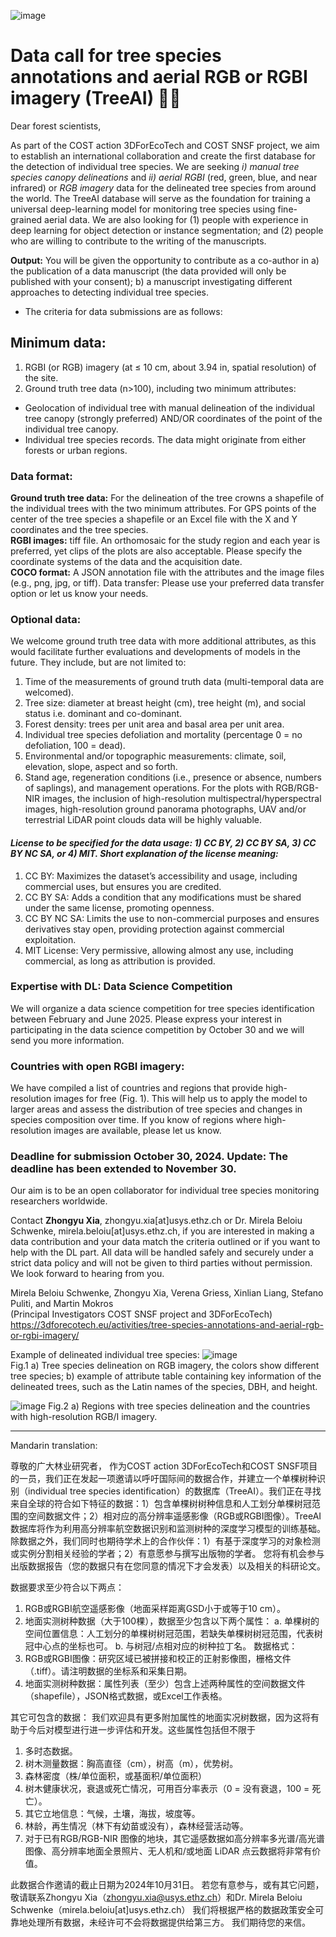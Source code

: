 ![image](https://github.com/user-attachments/assets/07acaf6b-405b-444c-b806-2a6c968f16af)



# Data call for tree species annotations and aerial RGB or RGBI imagery (TreeAI) 🌳🌲

Dear forest scientists,

As part of the COST action 3DForEcoTech and COST SNSF project, we aim to establish an international collaboration and create the first database for the detection of individual tree species. We are seeking *i) manual tree species canopy delineations* and *ii) aerial RGBI* (red, green, blue, and near infrared) or *RGB imagery* data for the delineated tree species from around the world. The TreeAI database will serve as the foundation for training a universal deep-learning model for monitoring tree species using fine-grained aerial data. We are also looking for (1) people with experience in deep learning for object detection or instance segmentation; and (2) people who are willing to contribute to the writing of the manuscripts.

**Output:** You will be given the opportunity to contribute as a co-author in a) the publication of a data manuscript (the data provided will only be published with your consent); b) a manuscript investigating different approaches to detecting individual tree species.

* The criteria for data submissions are as follows:
## Minimum data:
1.	RGBI (or RGB) imagery (at ≤ 10 cm, about 3.94 in, spatial resolution) of the site. 
2.	Ground truth tree data (n>100), including two minimum attributes:
- Geolocation of individual tree with manual delineation of the individual tree canopy (strongly preferred) AND/OR coordinates of the point of the individual tree canopy. 
- Individual tree species records. The data might originate from either forests or urban regions. 

### Data format: 
**Ground truth tree data:** For the delineation of the tree crowns a shapefile of the individual trees with the two minimum attributes. For GPS points of the center of the tree species a shapefile or an Excel file with the X and Y coordinates and the tree species. \
**RGBI images:** tiff file. An orthomosaic for the study region and each year is preferred, yet clips of the plots are also acceptable. Please specify the coordinate systems of the data and the acquisition date. \
**COCO format:** A JSON annotation file with the attributes and the image files (e.g., png, jpg, or tiff). 
Data transfer: Please use your preferred data transfer option or let us know your needs.

### Optional data:
We welcome ground truth tree data with more additional attributes, as this would facilitate further evaluations and developments of models in the future. They include, but are not limited to: 
1.	Time of the measurements of ground truth data (multi-temporal data are welcomed).
2.	Tree size: diameter at breast height (cm), tree height (m), and social status i.e. dominant and co-dominant.
3.	 Forest density: trees per unit area and basal area per unit area. 
4.	Individual tree species defoliation and mortality (percentage 0 = no defoliation, 100 = dead).
5.	Environmental and/or topographic measurements: climate, soil, elevation, slope, aspect and so forth.
6.	Stand age, regeneration conditions (i.e., presence or absence, numbers of saplings), and management operations.
For the plots with RGB/RGB-NIR images, the inclusion of high-resolution multispectral/hyperspectral images, high-resolution ground panorama photographs, UAV and/or terrestrial LiDAR point clouds data will be highly valuable.

#### ***License to be specified for the data usage: 1) CC BY, 2) CC BY SA, 3) CC BY NC SA, or 4) MIT. Short explanation of the license meaning:***
1.  CC BY: Maximizes the dataset’s accessibility and usage, including commercial uses, but ensures you are credited.
2.  CC BY SA: Adds a condition that any modifications must be shared under the same license, promoting openness.
3.  CC BY NC SA: Limits the use to non-commercial purposes and ensures derivatives stay open, providing protection against commercial exploitation.
4.  MIT License: Very permissive, allowing almost any use, including commercial, as long as attribution is provided.

### Expertise with DL: Data Science Competition 
We will organize a data science competition for tree species identification between February and June 2025. Please express your interest in participating in the data science competition by October 30 and we will send you more information.
### Countries with open RGBI imagery: 
We have compiled a list of countries and regions that provide high-resolution images for free (Fig. 1). This will help us to apply the model to larger areas and assess the distribution of tree species and changes in species composition over time. If you know of regions where high-resolution images are available, please let us know.

### Deadline for submission October 30, 2024. Update: The deadline has been extended to November 30.
Our aim is to be an open collaborator for individual tree species monitoring researchers worldwide.

Contact **Zhongyu Xia**, zhongyu.xia[at]usys.ethz.ch or Dr. Mirela Beloiu Schwenke, mirela.beloiu[at]usys.ethz.ch, if you are interested in making a data contribution and your data match the criteria outlined or if you want to help with the DL part. All data will be handled safely and securely under a strict data policy and will not be given to third parties without permission. 
We look forward to hearing from you.

Mirela Beloiu Schwenke, Zhongyu Xia, Verena Griess, Xinlian Liang, Stefano Puliti, and Martin Mokros \
(Principal Investigators COST SNSF project and 3DForEcoTech) \
https://3dforecotech.eu/activities/tree-species-annotations-and-aerial-rgb-or-rgbi-imagery/ 

Example of delineated individual tree species:
![image](https://github.com/user-attachments/assets/5e1ac390-f4ba-4122-afc9-0faa5309432a)  \
Fig.1 a) Tree species delineation on RGB imagery, the colors show different tree species; b) example of attribute table containing key information of the delineated trees, such as the Latin names of the species, DBH, and height.

![image](https://github.com/user-attachments/assets/7f10af91-430a-4286-aabe-ff93425c7cbf) 
Fig.2 a) Regions with tree species delineation and the countries with high-resolution RGB/I imagery.

----------------------------------------------------------------------------------------------------------------------------------------------------------------------------------------------------------
Mandarin translation:

尊敬的广大林业研究者，
作为COST action 3DForEcoTech和COST SNSF项目 的一员，我们正在发起一项邀请以呼吁国际间的数据合作，并建立一个单棵树种识别（individual tree species identification）的数据库（TreeAI）。我们正在寻找来自全球的符合如下特征的数据：1）包含单棵树树种信息和人工划分单棵树冠范围的空间数据文件；2）相对应的高分辨率遥感影像（RGB或RGBI图像）。TreeAI 数据库将作为利用高分辨率航空数据识别和监测树种的深度学习模型的训练基础。除数据之外，我们同时也期待学术上的合作伙伴：1）有基于深度学习的对象检测或实例分割相关经验的学者；2）有意愿参与撰写出版物的学者。
您将有机会参与出版数据报告（您的数据只有在您同意的情况下才会发表）以及相关的科研论文。

数据要求至少符合以下两点：
1.	RGB或RGBI航空遥感影像（地面采样距离GSD小于或等于10 cm）。
2.	地面实测树种数据（大于100棵），数据至少包含以下两个属性：
a.	单棵树的空间位置信息：人工划分的单棵树树冠范围，若缺失单棵树树冠范围，代表树冠中心点的坐标也可。
b.	与树冠/点相对应的树种拉丁名。
数据格式：
1.	RGB或RGBI图像：研究区域已被拼接和校正的正射影像图，栅格文件（.tiff）。请注明数据的坐标系和采集日期。
2.	地面实测树种数据：属性列表（至少）包含上述两种属性的空间数据文件（shapefile），JSON格式数据，或Excel工作表格。

其它可包含的数据：
我们欢迎具有更多附加属性的地面实况树数据，因为这将有助于今后对模型进行进一步评估和开发。这些属性包括但不限于
1.	多时态数据。
2.	树木测量数据：胸高直径（cm），树高（m），优势树。
3.	森林密度（株/单位面积，或基面积/单位面积）
4.	树木健康状况，衰退或死亡情况，可用百分率表示（0 = 没有衰退，100 = 死亡）。
5.	其它立地信息：气候，土壤，海拔，坡度等。
6.	林龄，再生情况（林下有幼苗或没有），森林经营活动等。
7.	对于已有RGB/RGB-NIR 图像的地块，其它遥感数据如高分辨率多光谱/高光谱图像、高分辨率地面全景照片、无人机和/或地面 LiDAR 点云数据将非常有价值。

此数据合作邀请的截止日期为2024年10月31日。
若您有意参与，或有其它问题，敬请联系Zhongyu Xia（zhongyu.xia@usys.ethz.ch）和Dr. Mirela Beloiu Schwenke（mirela.beloiu[at]usys.ethz.ch）
我们将根据严格的数据政策安全可靠地处理所有数据，未经许可不会将数据提供给第三方。
我们期待您的来信。 

